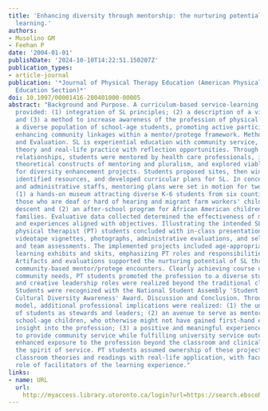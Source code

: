 ```yaml
---
title: 'Enhancing diversity through mentorship: the nurturing potential of service
  learning.'
authors:
- Musolino GM
- Feehan P
date: '2004-01-01'
publishDate: '2024-10-10T14:22:51.150207Z'
publication_types:
- article-journal
publication: '*Journal of Physical Therapy Education (American Physical Therapy Association,
  Education Section)*'
doi: 10.1097/00001416-200401000-00005
abstract: "Background and Purpose. A curriculum-based service-learning (SL) project
  provided: (1) integration of SL principles; (2) a description of a viable SL model;
  and (3) a method to increase awareness of the profession of physical therapy for
  a diverse population of school-age students, promoting active participation and
  enhancing community linkages within a mentor/protege framework. Method/Model Description
  and Evaluation. SL is experiential education with community service, connecting
  theory and real-life practice with reflection opportunities. Through mentor/protege
  relationships, students were mentored by health care professionals, investigated
  theoretical constructs of mentoring and pluralism, and explored viable communities
  for diversity enhancement projects. Students proposed sites, then winnowed selections,
  identified resources, and developed curricular plans for SL. In concert with faculty
  and administrative staffs, mentoring plans were set in motion for two communities:
  (1) a hands-on museum attracting diverse K-6 students from six counties, including
  those who are deaf or hard of hearing and migrant farm workers' children of Hispanic
  descent and (2) an after-school program for African American children from low-income
  families. Evaluative data collected determined the effectiveness of mentoring interventions
  and experiences aligned with objectives. Illustrating the intended SL purposes,
  physical therapist (PT) students concluded with in-class presentations utilizing
  videotape vignettes, photographs, administrative evaluations, and self-assessments
  and team assessments. The implemented projects included age-appropriate interactive
  learning exhibits and skits, emphasizing PT roles and responsibilities. Outcomes.
  Artifacts and evaluations supported the nurturing potential of SL through these
  community-based mentor/protege encounters. Clearly achieving course objectives and
  community needs, PT students promoted the profession to a diverse student population
  and creative leadership roles were realized beyond the traditional classroom/clinic.
  Students were recognized with the National Student Assembly 'Student Outreach for
  Cultural Diversity Awareness' Award. Discussion and Conclusion. Through this SL
  model, additional professional implications were realized: (1) the unexpected outcomes
  of students as stewards and leaders; (2) an avenue to serve as mentors for at-risk
  school-age children, who otherwise might not have gained first-hand exposure and
  insight into the profession; (3) a positive and meaningful experience to allow students
  to provide community service while fulfilling university service outcomes; and (4)
  enhanced exposure to the profession beyond the classroom and clinical walls, nurturing
  the spirit of service. PT students assumed ownership of these projects bridging
  classroom theories and readings with real-life application, with faculty in the
  role of facilitators of the learning experience."
links:
- name: URL
  url: 
    http://myaccess.library.utoronto.ca/login?url=https://search.ebscohost.com/login.aspx?direct=true&db=cin20&AN=106655778&site=ehost-live
---
```

